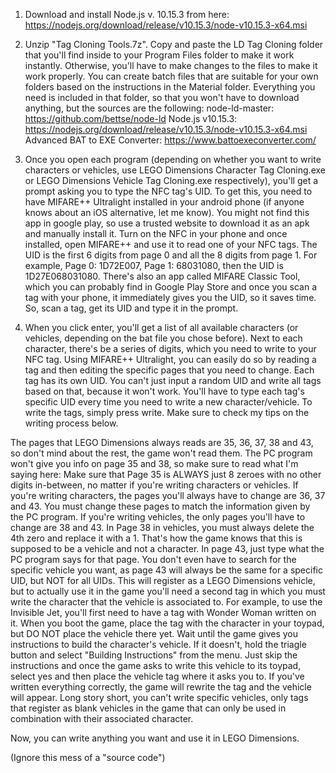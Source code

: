 1. Download and install Node.js v. 10.15.3 from here: https://nodejs.org/download/release/v10.15.3/node-v10.15.3-x64.msi

2. Unzip "Tag Cloning Tools.7z". Copy and paste the LD Tag Cloning folder that you'll find inside to your Program Files folder to make it work instantly. Otherwise, you'll have to make changes to the files to make it work properly. You can create batch files that are suitable for your own folders based on the instructions in the Material folder. Everything you need is included in that folder, so that you won't have to download anything, but the sources are the following:
node-ld-master: https://github.com/bettse/node-ld
Node.js v10.15.3: https://nodejs.org/download/release/v10.15.3/node-v10.15.3-x64.msi
Advanced BAT to EXE Converter: https://www.battoexeconverter.com/

3. Once you open each program (depending on whether you want to write characters or vehicles, use LEGO Dimensions Character Tag Cloning.exe or LEGO Dimensions Vehicle Tag Cloning.exe respectively), you'll get a prompt asking you to type the NFC tag's UID. To get this, you need to have MIFARE++ Ultralight installed in your android phone (if anyone knows about an iOS alternative, let me know). You might not find this app in google play, so use a trusted website to download it as an apk and manually install it. Turn on the NFC in your phone and once installed, open MIFARE++ and use it to read one of your NFC tags. The UID is the first 6 digits from page 0 and all the 8 digits from page 1. For example, Page 0: 1D72E007, Page 1: 68031080, then the UID is 1D27E068031080. There's also an app called MIFARE Classic Tool, which you can probably find in Google Play Store and once you scan a tag with your phone, it immediately gives you the UID, so it saves time. So, scan a tag, get its UID and type it in the prompt.
   
4. When you click enter, you'll get a list of all available characters (or vehicles, depending on the bat file you chose before). Next to each character, there's be a series of digits, which you need to write to your NFC tag. Using MIFARE++ Ultralight, you can easily do so by reading a tag and then editing the specific pages that you need to change. Each tag has its own UID. You can't just input a random UID and write all tags based on that, because it won't work. You'll have to type each tag's specific UID every time you need to write a new character/vehicle. To write the tags, simply press write. Make sure to check my tips on the writing process below.

The pages that LEGO Dimensions always reads are 35, 36, 37, 38 and 43, so don't mind about the rest, the game won't read them. The PC program won't give you info on page 35 and 38, so make sure to read what I'm saying here:
Make sure that Page 35 is ALWAYS just 8 zeroes with no other digits in-between, no matter if you're writing characters or vehicles.
If you're writing characters, the pages you'll always have to change are 36, 37 and 43. You must change these pages to match the information given by the PC program.
If you're writing vehicles, the only pages you'll have to change are 38 and 43. In Page 38 in vehicles, you must always delete the 4th zero and replace it with a 1. That's how the game knows that this is supposed to be a vehicle and not a character. In page 43, just type what the PC program says for that page. You don't even have to search for the specific vehicle you want, as page 43 will always be the same for a specific UID, but NOT for all UIDs. This will register as a LEGO Dimensions vehicle, but to actually use it in the game you'll need a second tag in which you must write the character that the vehicle is associated to. For example, to use the Invisible Jet, you'll first need to have a tag with Wonder Woman written on it. When you boot the game, place the tag with the character in your toypad, but DO NOT place the vehicle there yet. Wait until the game gives you instructions to build the character's vehicle. If it doesn't, hold the triagle button and select "Building Instructions" from the menu. Just skip the instructions and once the game asks to write this vehicle to its toypad, select yes and then place the vehicle tag where it asks you to. If you've written everything correctly, the game will rewrite the tag and the vehicle will appear. Long story short, you can't write specific vehicles, only tags that register as blank vehicles in the game that can only be used in combination with their associated character.

Now, you can write anything you want and use it in LEGO Dimensions.

(Ignore this mess of a "source code")
